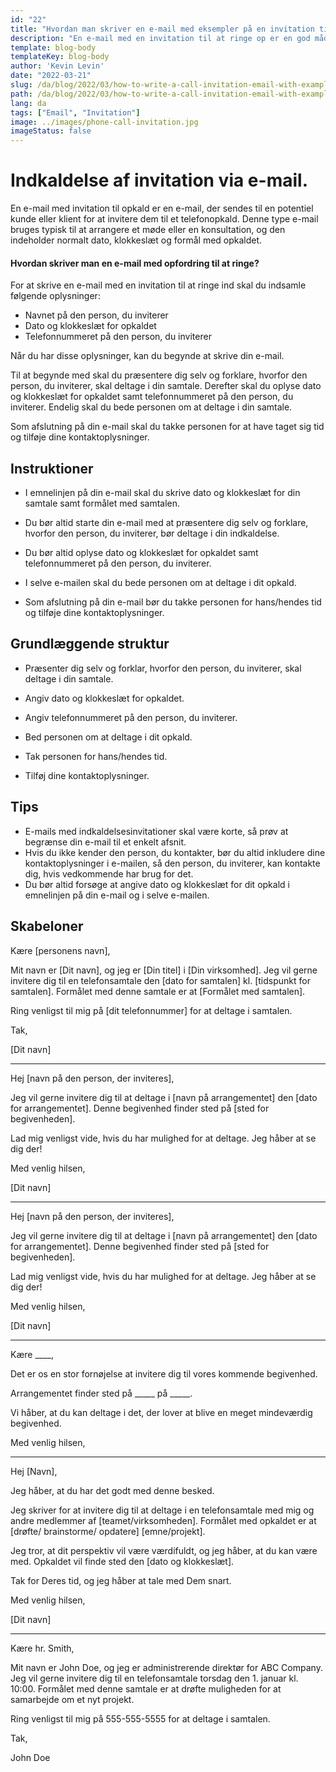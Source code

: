 ```yaml
---
id: "22"
title: "Hvordan man skriver en e-mail med eksempler på en invitation til at ringe op"
description: "En e-mail med en invitation til at ringe op er en god måde at arrangere et møde eller en konsultation med en potentiel kunde eller klient på."
template: blog-body
templateKey: blog-body
author: 'Kevin Levin'
date: "2022-03-21"
slug: /da/blog/2022/03/how-to-write-a-call-invitation-email-with-examples
path: /da/blog/2022/03/how-to-write-a-call-invitation-email-with-examples
lang: da
tags: ["Email", "Invitation"]
image: ../images/phone-call-invitation.jpg
imageStatus: false
---
```

# Indkaldelse af invitation via e-mail.


En e-mail med invitation til opkald er en e-mail, der sendes til en potentiel kunde eller klient for at invitere dem til et telefonopkald. Denne type e-mail bruges typisk til at arrangere et møde eller en konsultation, og den indeholder normalt dato, klokkeslæt og formål med opkaldet.

#### Hvordan skriver man en e-mail med opfordring til at ringe?

For at skrive en e-mail med en invitation til at ringe ind skal du indsamle følgende oplysninger:

- Navnet på den person, du inviterer
- Dato og klokkeslæt for opkaldet
- Telefonnummeret på den person, du inviterer

Når du har disse oplysninger, kan du begynde at skrive din e-mail.

Til at begynde med skal du præsentere dig selv og forklare, hvorfor den person, du inviterer, skal deltage i din samtale. Derefter skal du oplyse dato og klokkeslæt for opkaldet samt telefonnummeret på den person, du inviterer. Endelig skal du bede personen om at deltage i din samtale.

Som afslutning på din e-mail skal du takke personen for at have taget sig tid og tilføje dine kontaktoplysninger.

## Instruktioner

- I emnelinjen på din e-mail skal du skrive dato og klokkeslæt for din samtale samt formålet med samtalen.

- Du bør altid starte din e-mail med at præsentere dig selv og forklare, hvorfor den person, du inviterer, bør deltage i din indkaldelse.

- Du bør altid oplyse dato og klokkeslæt for opkaldet samt telefonnummeret på den person, du inviterer.

- I selve e-mailen skal du bede personen om at deltage i dit opkald.

- Som afslutning på din e-mail bør du takke personen for hans/hendes tid og tilføje dine kontaktoplysninger.


## Grundlæggende struktur

- Præsenter dig selv og forklar, hvorfor den person, du inviterer, skal deltage i din samtale.

- Angiv dato og klokkeslæt for opkaldet.

- Angiv telefonnummeret på den person, du inviterer.

- Bed personen om at deltage i dit opkald.

- Tak personen for hans/hendes tid.

- Tilføj dine kontaktoplysninger.


## Tips

- E-mails med indkaldelsesinvitationer skal være korte, så prøv at begrænse din e-mail til et enkelt afsnit.
- Hvis du ikke kender den person, du kontakter, bør du altid inkludere dine kontaktoplysninger i e-mailen, så den person, du inviterer, kan kontakte dig, hvis vedkommende har brug for det.
- Du bør altid forsøge at angive dato og klokkeslæt for dit opkald i emnelinjen på din e-mail og i selve e-mailen.

## Skabeloner

Kære [personens navn],

Mit navn er [Dit navn], og jeg er [Din titel] i [Din virksomhed]. Jeg vil gerne invitere dig til en telefonsamtale den [dato for samtalen] kl. [tidspunkt for samtalen]. Formålet med denne samtale er at [Formålet med samtalen].

Ring venligst til mig på [dit telefonnummer] for at deltage i samtalen.

Tak,

[Dit navn]

---

Hej [navn på den person, der inviteres],

Jeg vil gerne invitere dig til at deltage i [navn på arrangementet] den [dato for arrangementet]. Denne begivenhed finder sted på [sted for begivenheden].

Lad mig venligst vide, hvis du har mulighed for at deltage. Jeg håber at se dig der!

Med venlig hilsen,

[Dit navn]

---

Hej [navn på den person, der inviteres],

Jeg vil gerne invitere dig til at deltage i [navn på arrangementet] den [dato for arrangementet]. Denne begivenhed finder sted på [sted for begivenheden].

Lad mig venligst vide, hvis du har mulighed for at deltage. Jeg håber at se dig der!

Med venlig hilsen,

[Dit navn]

---

Kære ____,

Det er os en stor fornøjelse at invitere dig til vores kommende begivenhed.

Arrangementet finder sted på _____ på _____.

Vi håber, at du kan deltage i det, der lover at blive en meget mindeværdig begivenhed.

Med venlig hilsen,

---

Hej [Navn],

Jeg håber, at du har det godt med denne besked.

Jeg skriver for at invitere dig til at deltage i en telefonsamtale med mig og andre medlemmer af [teamet/virksomheden]. Formålet med opkaldet er at [drøfte/ brainstorme/ opdatere] [emne/projekt].

Jeg tror, at dit perspektiv vil være værdifuldt, og jeg håber, at du kan være med. Opkaldet vil finde sted den [dato og klokkeslæt].

Tak for Deres tid, og jeg håber at tale med Dem snart.

Med venlig hilsen,

[Dit navn]

---

Kære hr. Smith,

Mit navn er John Doe, og jeg er administrerende direktør for ABC Company. Jeg vil gerne invitere dig til en telefonsamtale torsdag den 1. januar kl. 10:00. Formålet med denne samtale er at drøfte muligheden for at samarbejde om et nyt projekt.

Ring venligst til mig på 555-555-5555 for at deltage i samtalen.

Tak,

John Doe
